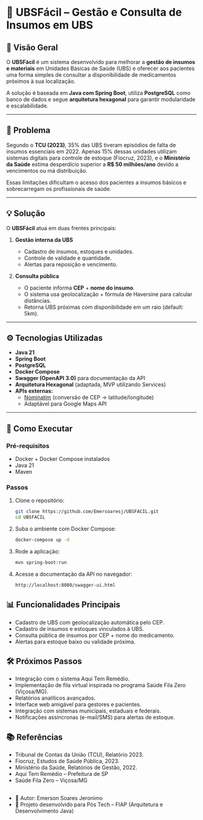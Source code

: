 # 🏥 UBSFácil – Gestão e Consulta de Insumos em UBS

## 📌 Visão Geral
O **UBSFácil** é um sistema desenvolvido para melhorar a **gestão de insumos e materiais** em Unidades Básicas de Saúde (UBS) e oferecer aos pacientes uma forma simples de consultar a disponibilidade de medicamentos próximos à sua localização.

A solução é baseada em **Java com Spring Boot**, utiliza **PostgreSQL** como banco de dados e segue **arquitetura hexagonal** para garantir modularidade e escalabilidade.  

---

## 🚨 Problema
Segundo o **TCU (2023)**, 35% das UBS tiveram episódios de falta de insumos essenciais em 2022. Apenas 15% dessas unidades utilizam sistemas digitais para controle de estoque (Fiocruz, 2023), e o **Ministério da Saúde** estima desperdício superior a **R$ 50 milhões/ano** devido a vencimentos ou má distribuição.  

Essas limitações dificultam o acesso dos pacientes a insumos básicos e sobrecarregam os profissionais de saúde.  

---

## 💡 Solução
O **UBSFácil** atua em duas frentes principais:

1. **Gestão interna da UBS**  
   - Cadastro de insumos, estoques e unidades.  
   - Controle de validade e quantidade.  
   - Alertas para reposição e vencimento.  

2. **Consulta pública**  
   - O paciente informa **CEP** + **nome do insumo**.  
   - O sistema usa geolocalização + fórmula de Haversine para calcular distâncias.  
   - Retorna UBS próximas com disponibilidade em um raio (default: 5km).  

---

## ⚙️ Tecnologias Utilizadas
- **Java 21**  
- **Spring Boot**  
- **PostgreSQL**  
- **Docker Compose**  
- **Swagger (OpenAPI 3.0)** para documentação da API  
- **Arquitetura Hexagonal** (adaptada, MVP utilizando Services)  
- **APIs externas:**  
  - [Nominatim](https://nominatim.org/) (conversão de CEP → latitude/longitude)  
  - Adaptável para Google Maps API  

---

## 🚀 Como Executar

### Pré-requisitos
- Docker + Docker Compose instalados  
- Java 21  
- Maven  

### Passos
1. Clone o repositório:  
   ```bash
   git clone https://github.com/Emersoaresj/UBSFACIL.git
   cd UBSFACIL
2. Suba o ambiente com Docker Compose:
    ```bash
   docker-compose up -d
3. Rode a aplicação:
    ```bash
    mvn spring-boot:run
4. Acesse a documentação da API no navegador:
    ```bash
    http://localhost:8080/swagger-ui.html

## 📊 Funcionalidades Principais
- Cadastro de UBS com geolocalização automática pelo CEP.
- Cadastro de insumos e estoques vinculados à UBS.
- Consulta pública de insumos por CEP + nome do medicamento.
- Alertas para estoque baixo ou validade próxima.

## 🛠 Próximos Passos
- Integração com o sistema Aqui Tem Remédio.
- Implementação de fila virtual inspirada no programa Saúde Fila Zero (Viçosa/MG).
- Relatórios analíticos avançados.
- Interface web amigável para gestores e pacientes.
- Integração com sistemas municipais, estaduais e federais.
- Notificações assíncronas (e-mail/SMS) para alertas de estoque.

## 📚 Referências
- Tribunal de Contas da União (TCU), Relatório 2023.
- Fiocruz, Estudos de Saúde Pública, 2023.
- Ministério da Saúde, Relatórios de Gestão, 2022.
- Aqui Tem Remédio – Prefeitura de SP
- Saúde Fila Zero – Viçosa/MG

##
- 📌 Autor: Emerson Soares Jeronimo
- 📌 Projeto desenvolvido para Pós Tech – FIAP (Arquitetura e Desenvolvimento Java)
